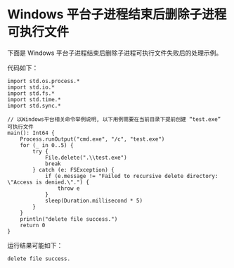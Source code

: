 # Windows 平台子进程结束后删除子进程可执行文件

下面是 Windows 平台子进程结束后删除子进程可执行文件失败后的处理示例。

代码如下：

<!-- verify -->

```cangjie
import std.os.process.*
import std.io.*
import std.fs.*
import std.time.*
import std.sync.*

// 以Windows平台相关命令举例说明, 以下用例需要在当前目录下提前创建 “test.exe” 可执行文件
main(): Int64 {
    Process.runOutput("cmd.exe", "/c", "test.exe")
    for (_ in 0..5) {
        try {
            File.delete(".\\test.exe")
            break
        } catch (e: FSException) {
            if (e.message != "Failed to recursive delete directory: \"Access is denied.\".") {
                throw e
            }
            sleep(Duration.millisecond * 5)
        }
    }
    println("delete file success.")
    return 0
}
```

运行结果可能如下：

```text
delete file success.
```
